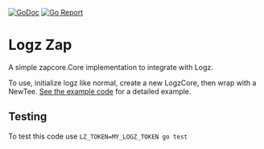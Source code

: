 [![GoDoc][doc-img]][doc] [![Go Report][report-img]][report]

# Logz Zap

A simple zapcore.Core implementation to integrate with Logz.

To use, initialize logz like normal, create a new LogzCore, then wrap with a NewTee. [See the example code](example/main.go) for a detailed example.

## Testing 

To test this code use `LZ_TOKEN=MY_LOGZ_TOKEN go test`

[doc-img]: https://pkg.go.dev/badge/diegostamigni/logzzap
[doc]: https://pkg.go.dev/github.com/diegostamigni/logzzap
[report-img]: https://goreportcard.com/badge/github.com/diegostamigni/logzzap
[report]: https://goreportcard.com/report/github.com/diegostamigni/logzzap
